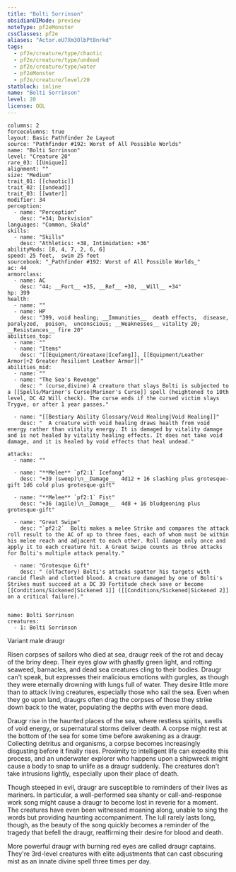 ```yaml
---
title: "Bolti Sorrinson"
obsidianUIMode: preview
noteType: pf2eMonster
cssClasses: pf2e
aliases: "Actor.eU7Xm3OlbPt8nrkd" 
tags:
  - pf2e/creature/type/chaotic
  - pf2e/creature/type/undead
  - pf2e/creature/type/water
  - pf2eMonster
  - pf2e/creature/level/20
statblock: inline
name: "Bolti Sorrinson"
level: 20
license: OGL
---
```


```statblock
columns: 2
forcecolumns: true
layout: Basic Pathfinder 2e Layout
source: "Pathfinder #192: Worst of All Possible Worlds"
name: "Bolti Sorrinson"
level: "Creature 20"
rare_03: [[Unique]]
alignment: ""
size: "Medium"
trait_01: [[chaotic]]
trait_02: [[undead]]
trait_03: [[water]]
modifier: 34
perception:
  - name: "Perception"
    desc: "+34; Darkvision"
languages: "Common, Skald"
skills:
  - name: "Skills"
    desc: "Athletics: +38, Intimidation: +36"
abilityMods: [8, 4, 7, 2, 6, 6]
speed: 25 feet,  swim 25 feet
sourcebook: "_Pathfinder #192: Worst of All Possible Worlds_"
ac: 44
armorclass:
  - name: AC
    desc: "44; __Fort__ +35, __Ref__ +30, __Will__ +34"
hp: 399
health:
  - name: ""
  - name: HP
    desc: "399, void healing; __Immunities__  death effects,  disease,  paralyzed,  poison,  unconscious; __Weaknesses__ vitality 20; __Resistances__ fire 20"
abilities_top:
  - name: ""
  - name: "Items"
    desc: "[[Equipment/Greataxe|Icefang]], [[Equipment/Leather Armor|+2 Greater Resilient Leather Armor]]"
abilities_mid:
  - name: ""
  - name: "The Sea's Revenge"
    desc: " (curse,divine) A creature that slays Bolti is subjected to a [[Spells/Mariner's Curse|Mariner's Curse]] spell (heightened to 10th level, DC 42 Will check). The curse ends if the cursed victim slays Trygve, or after 1 year passes."

  - name: "[[Bestiary Ability Glossary/Void Healing|Void Healing]]"
    desc: "  A creature with void healing draws health from void energy rather than vitality energy. It is damaged by vitality damage and is not healed by vitality healing effects. It does not take void damage, and it is healed by void effects that heal undead."

attacks:
  - name: ""

  - name: "**Melee** `pf2:1` Icefang"
    desc: "+39 (sweep)\n__Damage__  4d12 + 16 slashing plus grotesque-gift 1d6 cold plus grotesque-gift"

  - name: "**Melee** `pf2:1` Fist"
    desc: "+36 (agile)\n__Damage__  4d8 + 16 bludgeoning plus grotesque-gift"

  - name: "Great Swipe"
    desc: "`pf2:2`  Bolti makes a melee Strike and compares the attack roll result to the AC of up to three foes, each of whom must be within his melee reach and adjacent to each other. Roll damage only once and apply it to each creature hit. A Great Swipe counts as three attacks for Bolti's multiple attack penalty."

  - name: "Grotesque Gift"
    desc: " (olfactory) Bolti's attacks spatter his targets with rancid flesh and clotted blood. A creature damaged by one of Bolti's Strikes must succeed at a DC 39 Fortitude check save or become [[Conditions/Sickened|Sickened 1]] ([[Conditions/Sickened|Sickened 2]] on a critical failure)."
 
```

```encounter-table
name: Bolti Sorrinson
creatures:
  - 1: Bolti Sorrinson
```


Variant male draugr

Risen corpses of sailors who died at sea, draugr reek of the rot and decay of the briny deep. Their eyes glow with ghastly green light, and rotting seaweed, barnacles, and dead sea creatures cling to their bodies. Draugr can't speak, but expresses their malicious emotions with gurgles, as though they were eternally drowning with lungs full of water. They desire little more than to attack living creatures, especially those who sail the sea. Even when they go upon land, draugrs often drag the corpses of those they strike down back to the water, populating the depths with even more dead.

Draugr rise in the haunted places of the sea, where restless spirits, swells of void energy, or supernatural storms deliver death. A corpse might rest at the bottom of the sea for some time before awakening as a draugr. Collecting detritus and organisms, a corpse becomes increasingly disgusting before it finally rises. Proximity to intelligent life can expedite this process, and an underwater explorer who happens upon a shipwreck might cause a body to snap to unlife as a draugr suddenly. The creatures don't take intrusions lightly, especially upon their place of death.

Though steeped in evil, draugr are susceptible to reminders of their lives as mariners. In particular, a well-performed sea shanty or call-and-response work song might cause a draugr to become lost in reverie for a moment. The creatures have even been witnessed moaning along, unable to sing the words but providing haunting accompaniment. The lull rarely lasts long, though, as the beauty of the song quickly becomes a reminder of the tragedy that befell the draugr, reaffirming their desire for blood and death.

More powerful draugr with burning red eyes are called draugr captains. They're 3rd-level creatures with elite adjustments that can cast obscuring mist as an innate divine spell three times per day.
